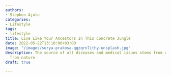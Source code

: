 ```yaml
---
authors:
- Stephen Ajulu
categories:
- Lifestyle
tags:
- lifestyle
title: Live Like Your Ancestors In This Concrete Jungle
date: 2022-05-22T13:10:00+03:00
image: "/images/surya-prakosa-qqzqrn7ithy-unsplash.jpg"
description: The source of all diseases and medical issues stems from our disconnection
  from nature
draft: true

---
```


